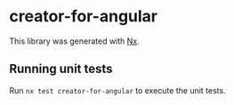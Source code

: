 # creator-for-angular

This library was generated with [Nx](https://nx.dev).

## Running unit tests

Run `nx test creator-for-angular` to execute the unit tests.
